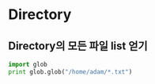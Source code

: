 # Directory

## Directory의 모든 파일 list 얻기

```python
import glob
print glob.glob("/home/adam/*.txt")
```